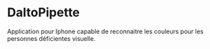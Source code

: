 # DaltoPipette

Application pour Iphone capable de reconnaitre les couleurs pour les personnes déficientes visuelle.
